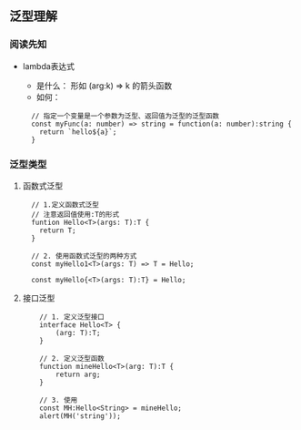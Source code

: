 ## 泛型理解

### 阅读先知
+ lambda表达式
  + 是什么： 形如 <k>(arg:k) => k 的箭头函数
  + 如何：

  ```
    // 指定一个变量是一个参数为泛型、返回值为泛型的泛型函数
    const myFunc(a: number) => string = function(a: number):string {
      return `hello${a}`;
    }
  ```

### 泛型类型
1. 函数式泛型
    
    ```
      // 1.定义函数式泛型
      // 注意返回值使用:T的形式
      funtion Hello<T>(args: T):T {
        return T;
      } 
      
      // 2. 使用函数式泛型的两种方式
      const myHello1<T>(args: T) => T = Hello;
      
      const myHello{<T>(args: T):T} = Hello;
    ```
2. 接口泛型
    
    ```
        // 1. 定义泛型接口
        interface Hello<T> {
            (arg: T):T;
        }
        
        // 2. 定义泛型函数
        function mineHello<T>(arg: T):T {
            return arg;
        }
        
        // 3. 使用
        const MH:Hello<String> = mineHello;
        alert(MH('string'));

    ```
